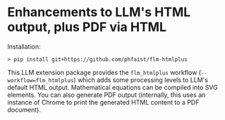 # Enhancements to LLM's HTML output, plus PDF via HTML

Installation:
```
> pip install git+https://github.com/phfaist/flm-htmlplus
```

This LLM extension package provides the `flm_htmlplus` workflow
(`--workflow=flm_htmlplus`) which adds some processing levels
to LLM's default HTML output.  Mathematical equations can be
compiled into SVG elements.  You can also generate PDF output
(internally, this uses an instance of Chrome to print the
generated HTML content to a PDF document).
